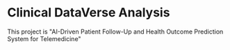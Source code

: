 # Clinical DataVerse Analysis

This project is "AI-Driven Patient Follow-Up and Health Outcome Prediction System for Telemedicine"
